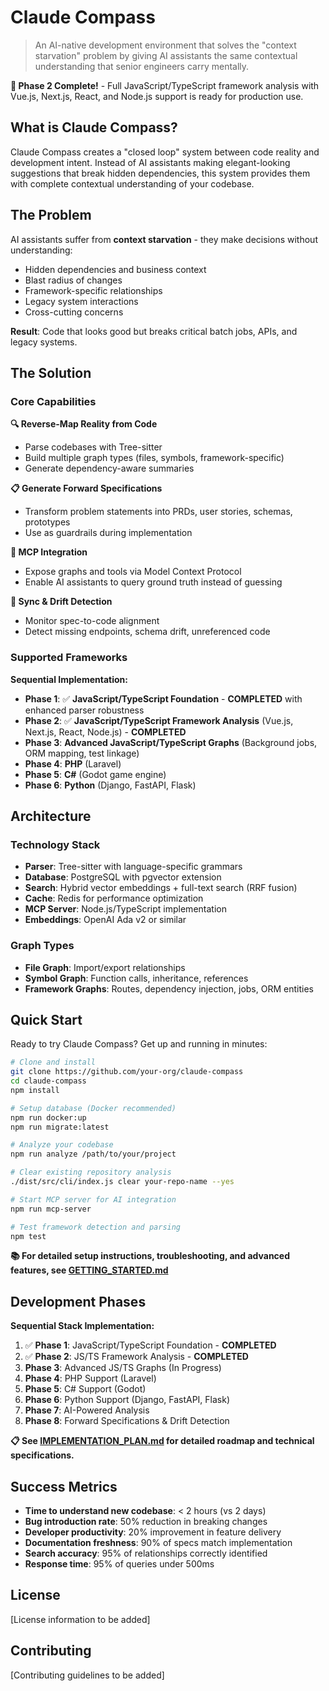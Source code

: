 # Claude Compass

> An AI-native development environment that solves the "context starvation" problem by giving AI assistants the same contextual understanding that senior engineers carry mentally.

**🎉 Phase 2 Complete!** - Full JavaScript/TypeScript framework analysis with Vue.js, Next.js, React, and Node.js support is ready for production use.

## What is Claude Compass?

Claude Compass creates a "closed loop" system between code reality and development intent. Instead of AI assistants making elegant-looking suggestions that break hidden dependencies, this system provides them with complete contextual understanding of your codebase.

## The Problem

AI assistants suffer from **context starvation** - they make decisions without understanding:
- Hidden dependencies and business context
- Blast radius of changes
- Framework-specific relationships
- Legacy system interactions
- Cross-cutting concerns

**Result**: Code that looks good but breaks critical batch jobs, APIs, and legacy systems.

## The Solution

### Core Capabilities

**🔍 Reverse-Map Reality from Code**
- Parse codebases with Tree-sitter
- Build multiple graph types (files, symbols, framework-specific)
- Generate dependency-aware summaries

**📋 Generate Forward Specifications**
- Transform problem statements into PRDs, user stories, schemas, prototypes
- Use as guardrails during implementation

**🔌 MCP Integration**
- Expose graphs and tools via Model Context Protocol
- Enable AI assistants to query ground truth instead of guessing

**🔄 Sync & Drift Detection**
- Monitor spec-to-code alignment
- Detect missing endpoints, schema drift, unreferenced code

### Supported Frameworks

**Sequential Implementation:**
- **Phase 1**: ✅ **JavaScript/TypeScript Foundation** - **COMPLETED** with enhanced parser robustness
- **Phase 2**: ✅ **JavaScript/TypeScript Framework Analysis** (Vue.js, Next.js, React, Node.js) - **COMPLETED**
- **Phase 3**: **Advanced JavaScript/TypeScript Graphs** (Background jobs, ORM mapping, test linkage)
- **Phase 4**: **PHP** (Laravel)
- **Phase 5**: **C#** (Godot game engine)
- **Phase 6**: **Python** (Django, FastAPI, Flask)

## Architecture

### Technology Stack
- **Parser**: Tree-sitter with language-specific grammars
- **Database**: PostgreSQL with pgvector extension
- **Search**: Hybrid vector embeddings + full-text search (RRF fusion)
- **Cache**: Redis for performance optimization
- **MCP Server**: Node.js/TypeScript implementation
- **Embeddings**: OpenAI Ada v2 or similar

### Graph Types
- **File Graph**: Import/export relationships
- **Symbol Graph**: Function calls, inheritance, references
- **Framework Graphs**: Routes, dependency injection, jobs, ORM entities

## Quick Start

Ready to try Claude Compass? Get up and running in minutes:

```bash
# Clone and install
git clone https://github.com/your-org/claude-compass
cd claude-compass
npm install

# Setup database (Docker recommended)
npm run docker:up
npm run migrate:latest

# Analyze your codebase
npm run analyze /path/to/your/project

# Clear existing repository analysis
./dist/src/cli/index.js clear your-repo-name --yes

# Start MCP server for AI integration
npm run mcp-server

# Test framework detection and parsing
npm test
```

**📚 For detailed setup instructions, troubleshooting, and advanced features, see [GETTING_STARTED.md](./GETTING_STARTED.md)**

## Development Phases

**Sequential Stack Implementation:**
1. ✅ **Phase 1**: JavaScript/TypeScript Foundation - **COMPLETED**
2. ✅ **Phase 2**: JS/TS Framework Analysis - **COMPLETED**
3. **Phase 3**: Advanced JS/TS Graphs (In Progress)
4. **Phase 4**: PHP Support (Laravel)
5. **Phase 5**: C# Support (Godot)
6. **Phase 6**: Python Support (Django, FastAPI, Flask)
7. **Phase 7**: AI-Powered Analysis
8. **Phase 8**: Forward Specifications & Drift Detection

**📋 See [IMPLEMENTATION_PLAN.md](./IMPLEMENTATION_PLAN.md) for detailed roadmap and technical specifications.**

## Success Metrics

- **Time to understand new codebase**: < 2 hours (vs 2 days)
- **Bug introduction rate**: 50% reduction in breaking changes
- **Developer productivity**: 20% improvement in feature delivery
- **Documentation freshness**: 90% of specs match implementation
- **Search accuracy**: 95% of relationships correctly identified
- **Response time**: 95% of queries under 500ms

## License

[License information to be added]

## Contributing

[Contributing guidelines to be added]